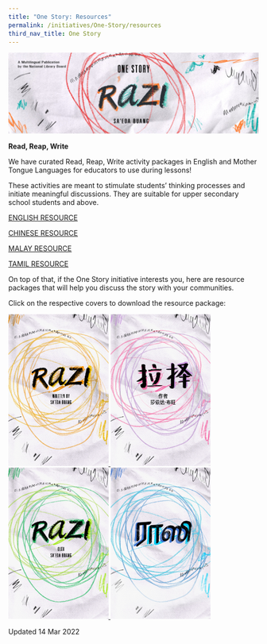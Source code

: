 ```yaml
---
title: "One Story: Resources"
permalink: /initiatives/One-Story/resources
third_nav_title: One Story
---
```

![banner Razi](/images/one-story-razi/OS21%20Website%20Banner.jpg)

**Read, Reap, Write**

We have curated Read, Reap, Write activity packages in English and Mother Tongue Languages for educators to use during lessons!  

These activities are meant to stimulate students’ thinking processes and initiate meaningful discussions.  They are suitable for upper secondary school students and above. 

[ENGLISH RESOURCE](/files/RRW%20Activity_English%20with%20cover%20letter%20and%20report%20form_final.pdf)

[CHINESE RESOURCE](/files/RRW%20Activity_CL.pdf)

[MALAY RESOURCE](/files/RRW%20Activity_ML-2.pdf)

[TAMIL RESOURCE](/files/RRW%20Activity_TL.pdf)

On top of that, if the One Story initiative interests you, here are resource packages that will help you discuss the story with your communities. 

Click on the respective covers to download the resource package:

<a href="/files/One%20Story%20Resource%20Package_EL_26Oct.pdf" target="_blank">
   <img src="/images/one-story-razi/OS21%20Cover_English.jpg" style="width:40%" alt="Razi"/>
</a>

<a href="/files/One%20Story%20Resource%20Package_CL_27Oct.pdf" target="_blank">
   <img src="/images/one-story-razi/OS21%20Cover_Chinese.jpg" style="width:40%" alt="Razi"/>
</a>

<a href="/files/One%20Story%20Resource%20Package_ML_26Oct.pdf" target="_blank">
   <img src="/images/one-story-razi/OS21%20Cover_Malay.jpg" style="width:40%" alt="Razi"/>
</a>

<a href="/files/One%20Story%20Resource%20Package_TL_26Oct.pdf" target="_blank">
   <img src="/images/one-story-razi/OS21%20Cover_Tamil.jpg" style="width:40%" alt="Razi"/>
</a>


Updated 14 Mar 2022